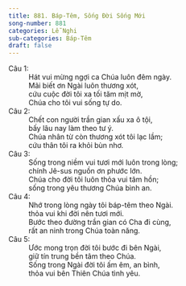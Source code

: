 ```yaml
---
title: 881. Báp-Têm, Sống Đời Sống Mới
song-number: 881
categories: Lễ Nghi
sub-categories: Báp-Têm
draft: false
---
```

<dl><dt>Câu 1:</dt><dd data-verse="1">Hát vui mừng ngợi ca Chúa luôn đêm ngày. <br/>Mãi biết ơn Ngài luôn thương xót, <br/>cứu cuộc đời tôi xa tối tăm mịt mờ, <br/>Chúa cho tôi vui sống tự do. </dd><dt>Câu 2:</dt><dd data-verse="2">Chết con người trần gian xấu xa ô tội, <br/>bấy lâu nay làm theo tư ý. <br/>Chúa nhân từ còn thương xót tôi lạc lầm; <br/>cứu thân tôi ra khỏi bùn nhơ. </dd><dt>Câu 3:</dt><dd data-verse="3">Sống trong niềm vui tươi mới luôn trong lòng; <br/>chính Jê-sus nguồn ơn phước lớn. <br/>Chúa cho đời tôi luôn thỏa vui tâm hồn; <br/>sống trong yêu thương Chúa bình an. </dd><dt>Câu 4:</dt><dd data-verse="4">Nhớ trong lòng ngày tôi báp-têm theo Ngài. <br/>thỏa vui khi đời nên tươi mới. <br/>Bước theo đường trần gian có Cha đi cùng, <br/>rất an ninh trong Chúa toàn năng. </dd><dt>Câu 5:</dt><dd data-verse="5">Ước mong trọn đời tôi bước đi bên Ngài, <br/>giữ tín trung bền tâm theo Chúa. <br/>Sống trong Ngài đời tôi ấm êm, an bình, <br/>thỏa vui bên Thiên Chúa tình yêu. </dd></dl>